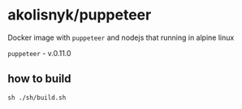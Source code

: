 # akolisnyk/puppeteer

Docker image with `puppeteer` and nodejs that running in alpine linux

`puppeteer` - v.0.11.0

## how to build

`sh ./sh/build.sh`